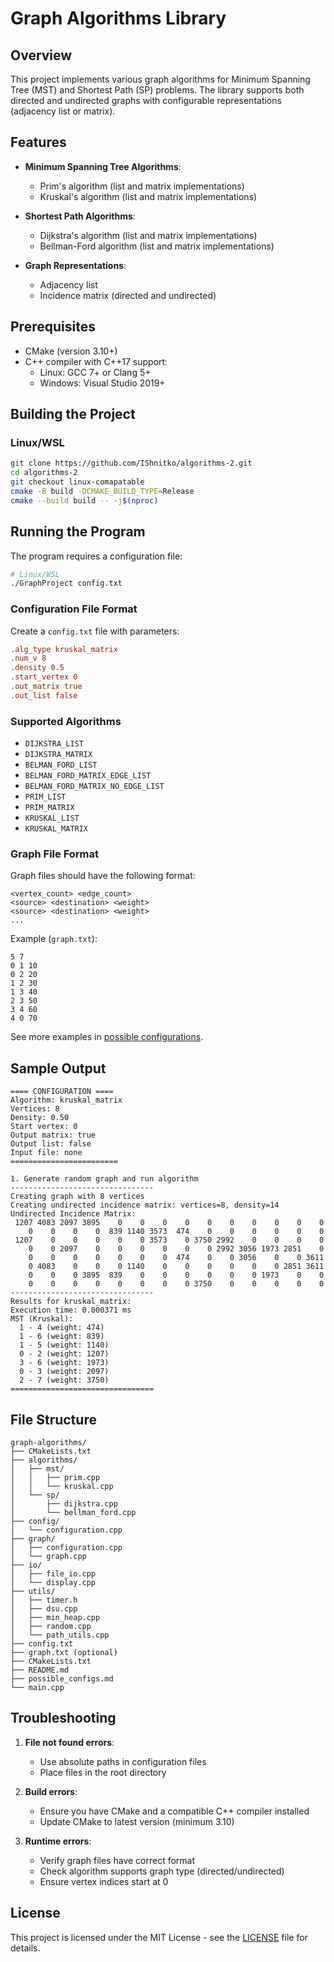 # Graph Algorithms Library

## Overview
This project implements various graph algorithms for Minimum Spanning Tree (MST) and Shortest Path (SP) problems. The library supports both directed and undirected graphs with configurable representations (adjacency list or matrix).

## Features
- **Minimum Spanning Tree Algorithms**:
    - Prim's algorithm (list and matrix implementations)
    - Kruskal's algorithm (list and matrix implementations)

- **Shortest Path Algorithms**:
    - Dijkstra's algorithm (list and matrix implementations)
    - Bellman-Ford algorithm (list and matrix implementations)

- **Graph Representations**:
    - Adjacency list
    - Incidence matrix (directed and undirected)

## Prerequisites
- CMake (version 3.10+)
- C++ compiler with C++17 support:
    - Linux: GCC 7+ or Clang 5+
    - Windows: Visual Studio 2019+

## Building the Project

### Linux/WSL
```bash
git clone https://github.com/IShnitko/algorithms-2.git
cd algorithms-2
git checkout linux-comapatable
cmake -B build -DCMAKE_BUILD_TYPE=Release
cmake --build build -- -j$(nproc)
```

## Running the Program
The program requires a configuration file:

```bash
# Linux/WSL
./GraphProject config.txt
```


### Configuration File Format
Create a `config.txt` file with parameters:

```ini
.alg_type kruskal_matrix
.num_v 8
.density 0.5
.start_vertex 0
.out_matrix true
.out_list false
```

### Supported Algorithms
- `DIJKSTRA_LIST`
- `DIJKSTRA_MATRIX`
- `BELMAN_FORD_LIST`
- `BELMAN_FORD_MATRIX_EDGE_LIST`
- `BELMAN_FORD_MATRIX_NO_EDGE_LIST`
- `PRIM_LIST`
- `PRIM_MATRIX`
- `KRUSKAL_LIST`
- `KRUSKAL_MATRIX`

### Graph File Format
Graph files should have the following format:
```
<vertex_count> <edge_count>
<source> <destination> <weight>
<source> <destination> <weight>
...
```

Example (`graph.txt`):
```
5 7
0 1 10
0 2 20
1 2 30
1 3 40
2 3 50
3 4 60
4 0 70
```
See more examples in [possible configurations](possible_configs.md).
## Sample Output
```
==== CONFIGURATION ====
Algorithm: kruskal_matrix
Vertices: 8
Density: 0.50
Start vertex: 0
Output matrix: true
Output list: false
Input file: none
========================

1. Generate random graph and run algorithm
--------------------------------
Creating graph with 8 vertices
Creating undirected incidence matrix: vertices=8, density=14
Undirected Incidence Matrix:
 1207 4083 2097 3895    0    0    0    0    0    0    0    0    0    0
    0    0    0    0  839 1140 3573  474    0    0    0    0    0    0
 1207    0    0    0    0    0 3573    0 3750 2992    0    0    0    0
    0    0 2097    0    0    0    0    0    0 2992 3056 1973 2851    0
    0    0    0    0    0    0    0  474    0    0 3056    0    0 3611
    0 4083    0    0    0 1140    0    0    0    0    0    0 2851 3611
    0    0    0 3895  839    0    0    0    0    0    0 1973    0    0
    0    0    0    0    0    0    0    0 3750    0    0    0    0    0
--------------------------------
Results for kruskal_matrix:
Execution time: 0.000371 ms
MST (Kruskal):
  1 - 4 (weight: 474)
  1 - 6 (weight: 839)
  1 - 5 (weight: 1140)
  0 - 2 (weight: 1207)
  3 - 6 (weight: 1973)
  0 - 3 (weight: 2097)
  2 - 7 (weight: 3750)
================================

```

## File Structure
```
graph-algorithms/
├── CMakeLists.txt
├── algorithms/
│   ├── mst/
│   │   ├── prim.cpp
│   │   └── kruskal.cpp
│   └── sp/
│       ├── dijkstra.cpp
│       └── bellman_ford.cpp
├── config/
│   └── configuration.cpp
├── graph/
│   ├── configuration.cpp
│   └── graph.cpp
├── io/
│   ├── file_io.cpp
│   └── display.cpp
├── utils/
│   ├── timer.h
│   ├── dsu.cpp
│   ├── min_heap.cpp
│   ├── random.cpp
│   └── path_utils.cpp
├── config.txt
├── graph.txt (optional)
├── CMakeLists.txt
├── README.md
├── possible_configs.md
└── main.cpp
```

## Troubleshooting
1. **File not found errors**:
    - Use absolute paths in configuration files
    - Place files in the root directory

2. **Build errors**:
    - Ensure you have CMake and a compatible C++ compiler installed
    - Update CMake to latest version (minimum 3.10)

3. **Runtime errors**:
    - Verify graph files have correct format
    - Check algorithm supports graph type (directed/undirected)
    - Ensure vertex indices start at 0

## License
This project is licensed under the MIT License - see the [LICENSE](LICENSE) file for details.
